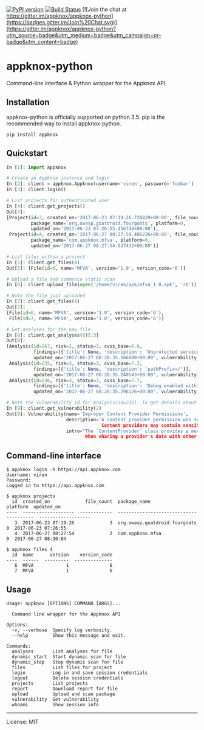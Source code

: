 [![PyPI version](https://badge.fury.io/py/appknox.svg)](https://badge.fury.io/py/appknox)
[![Build Status](https://travis-ci.org/appknox/appknox-python.svg)](https://travis-ci.org/appknox/appknox-python)
[![Join the chat at https://gitter.im/appknox/appknox-python](https://badges.gitter.im/Join%20Chat.svg)](https://gitter.im/appknox/appknox-python?utm_source=badge&utm_medium=badge&utm_campaign=pr-badge&utm_content=badge)

# appknox-python

Command-line interface & Python wrapper for the Appknox API

## Installation

appknox-python is officially supported on python 3.5. pip is the recommended way to install appknox-python.

```
pip install appknox
```

## Quickstart

```python
In [1]: import appknox

# Create an Appknox instance and login
In [2]: client = appknox.Appknox(username='viren', password='foobar')
In [3]: client.login()

# List projects for authenticated user
In [4]: client.get_projects()
Out[4]:
[Project(id=3, created_on='2017-06-23 07:19:26.720829+00:00', file_count=3,
         package_name='org.owasp.goatdroid.fourgoats', platform=0,
         updated_on='2017-06-23 07:26:55.456744+00:00'),
 Project(id=4, created_on='2017-06-27 08:27:54.486226+00:00', file_count=1,
         package_name='com.appknox.mfva', platform=0,
         updated_on='2017-06-27 08:27:54.637432+00:00')]

# List files within a project
In [5]: client.get_files(4)
Out[5]: [File(id=6, name='MFVA', version='1.0', version_code='6')]

# Upload a file and commence static scan
In [6]: client.upload_file(open('/home/viren/apk/mfva_1.0.apk', 'rb'))

# Note the file just uploaded
In [7]: client.get_files(4)
Out[7]:
[File(id=6, name='MFVA', version='1.0', version_code='6'),
 File(id=7, name='MFVA', version='1.0', version_code='6')]

# Get analyses for the new file
In [8]: client.get_analyses(6)[:3]
Out[8]:
[Analysis(id=267, risk=2, status=3, cvss_base=6.8,
          findings=[{'title': None, 'description': 'Unprotected service: com.appknox.mfva.ExportedService'}],
          updated_on='2017-06-27 08:28:35.166608+00:00', vulnerability_id=1),
 Analysis(id=235, risk=3, status=3, cvss_base=7.3,
          findings=[{'title': None, 'description': 'pathPrefix=/'}],
          updated_on='2017-06-27 08:28:35.240543+00:00', vulnerability_id=2),
 Analysis(id=236, risk=3, status=3, cvss_base=7.7,
          findings=[{'title': None, 'description': 'Debug enabled within the app'}],
          updated_on='2017-06-27 08:28:35.296126+00:00', vulnerability_id=3)]

# Note the vulnerability_id for Analysis(id=235). To get details about the vulnerability
In [9]: client.get_vulnerability(2)
Out[9]: Vulnerability(name='Improper Content Provider Permissions',
                      description='A content provider permission was set to allow access from any other app on the device.
                                   Content providers may contain sensitive information about an app and therefore should not be shared.',
                      intro="The `ContentProvider` class provides a mechanism for managing and sharing data with other applications.
                             When sharing a provider's data with other apps, access control should be carefully implemented to prohibit unauthorized access to sensitive data.")
```

## Command-line interface

```
$ appknox login -h https://api.appknox.com
Username: viren
Password:
Logged in to https://api.appknox.com

$ appknox projects
  id  created_on             file_count  package_name                     platform  updated_on
----  -------------------  ------------  -----------------------------  ----------  -------------------
   3  2017-06-23 07:19:26             3  org.owasp.goatdroid.fourgoats           0  2017-06-23 07:26:55
   4  2017-06-27 08:27:54             2  com.appknox.mfva                        0  2017-06-27 08:30:04

$ appknox files 4
  id  name      version    version_code
----  ------  ---------  --------------
   6  MFVA            1               6
   7  MFVA            1               6
```

## Usage

```
Usage: appknox [OPTIONS] COMMAND [ARGS]...

  Command line wrapper for the Appknox API

Options:
  -v, --verbose  Specify log verbosity.
  --help         Show this message and exit.

Commands:
  analyses       List analyses for file
  dynamic_start  Start dynamic scan for file
  dynamic_stop   Stop dynamic scan for file
  files          List files for project
  login          Log in and save session credentials
  logout         Delete session credentials
  projects       List projects
  report         Download report for file
  upload         Upload and scan package
  vulnerability  Get vulnerability
  whoami         Show session info
```

---

License: MIT
